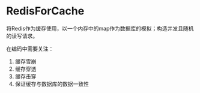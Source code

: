 # RedisForCache

将Redis作为缓存使用，以一个内存中的map作为数据库的模拟；构造并发且随机的读写请求。

在编码中需要关注：
1. 缓存雪崩
2. 缓存穿透
3. 缓存击穿
4. 保证缓存与数据库的数据一致性